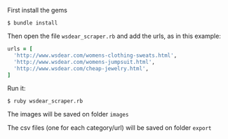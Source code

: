 First install the gems

```shell
$ bundle install
```

Then open the file `wsdear_scraper.rb` and add the urls, as in this example:

```ruby
urls = [
  'http://www.wsdear.com/womens-clothing-sweats.html',
  'http://www.wsdear.com/womens-jumpsuit.html',
  'http://www.wsdear.com/cheap-jewelry.html',
]
```

Run it:

```shell
$ ruby wsdear_scraper.rb
```

The images will be saved on folder `images`

The csv files (one for each category/url) will be saved on folder `export`